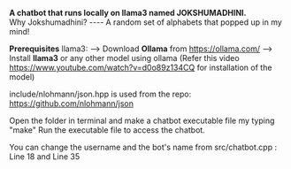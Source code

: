 **A chatbot that runs locally on llama3 named JOKSHUMADHINI.**  
Why Jokshumadhini? ---- A random set of alphabets that popped up in my mind!

**Prerequisites**
  llama3:
    --> Download **Ollama** from https://ollama.com/
    --> Install **llama3** or any other model using ollama
        (Refer this video https://www.youtube.com/watch?v=d0o89z134CQ for installation of the model)
  
include/nlohmann/json.hpp is used from the repo: https://github.com/nlohmann/json

Open the folder in terminal and make a chatbot executable file my typing "make"
Run the executable file to access the chatbot.

You can change the username and the bot's name from src/chatbot.cpp : Line 18 and Line 35
